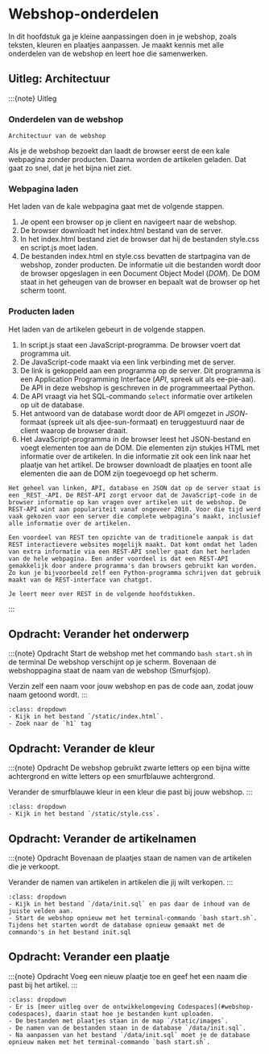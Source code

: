 # Webshop-onderdelen
In dit hoofdstuk ga je kleine aanpassingen doen in je webshop, zoals teksten, kleuren en plaatjes aanpassen. Je maakt kennis met alle onderdelen van de webshop en leert hoe die samenwerken.

## Uitleg: Architectuur
:::{note} Uitleg

### Onderdelen van de webshop
```{figure} 2-architecture.svg
Architectuur van de webshop
```

Als je de webshop bezoekt dan laadt de browser eerst de een kale webpagina zonder producten. Daarna worden de artikelen geladen. Dat gaat zo snel, dat je het bijna niet ziet.

### Webpagina laden
Het laden van de kale webpagina gaat met de volgende stappen.
1. Je opent een browser op je client en navigeert naar de webshop.
2. De browser downloadt het index.html bestand van de server. 
3. In het index.html bestand ziet de browser dat hij de bestanden style.css en script.js moet laden.
4. De bestanden index.html en style.css bevatten de startpagina van de webshop, zonder producten. De informatie uit die bestanden wordt door de browser opgeslagen in een Document Object Model (_DOM_). De DOM staat in het geheugen van de browser en bepaalt wat de browser op het scherm toont.

### Producten laden
Het laden van de artikelen gebeurt in de volgende stappen.
1. In script.js staat een JavaScript-programma. De browser voert dat programma uit.
2. De JavaScript-code maakt via een link verbinding met de server.
3. De link is gekoppeld aan een programma op de server. Dit programma is een Application Programming Interface (_API_, spreek uit als ee-pie-aai). De API in deze webshop is geschreven in de programmeertaal Python. 
4. De API vraagt via het SQL-commando `select` informatie over artikelen op uit de database. 
5. Het antwoord van de database wordt door de API omgezet in _JSON_-formaat (spreek uit als djee-sun-formaat) en teruggestuurd naar de client waarop de browser draait. 
6. Het JavaScript-programma in de browser leest het JSON-bestand en voegt elementen toe aan de DOM. Die elementen zijn stukjes HTML met informatie over de artikelen. In die informatie zit ook een link naar het plaatje van het artikel. De browser downloadt de plaatjes en toont alle elementen die aan de DOM zijn toegevoegd op het scherm.

```{seealso} REST 
Het geheel van linken, API, database en JSON dat op de server staat is een _REST_-API. De REST-API zorgt ervoor dat de JavaScript-code in de browser informatie op kan vragen over artikelen uit de webshop. De REST-API wint aan populariteit vanaf ongeveer 2010. Voor die tijd werd vaak gekozen voor een server die complete webpagina’s maakt, inclusief alle informatie over de artikelen. 

Een voordeel van REST ten opzichte van de traditionele aanpak is dat REST interactievere websites mogelijk maakt. Dat komt omdat het laden van extra informatie via een REST-API sneller gaat dan het herladen van de hele webpagina. Een ander voordeel is dat een REST-API gemakkelijk door andere programma's dan browsers gebruikt kan worden. Zo kun je bijvoorbeeld zelf een Python-programma schrijven dat gebruik maakt van de REST-interface van chatgpt. 

Je leert meer over REST in de volgende hoofdstukken.
```

:::

## Opdracht: Verander het onderwerp

:::{note} Opdracht
Start de webshop met het commando `bash start.sh` in de terminal
De webshop verschijnt op je scherm.
Bovenaan de webshoppagina staat de naam van de webshop (Smurfsjop). 

Verzin zelf een naam voor jouw webshop en pas de code aan, zodat jouw naam getoond wordt.
:::

```{hint} Tips
:class: dropdown
- Kijk in het bestand `/static/index.html`.
- Zoek naar de `h1` tag
```

## Opdracht: Verander de kleur
:::{note} Opdracht
De webshop gebruikt zwarte letters op een bijna witte achtergrond en witte letters op een smurfblauwe achtergrond. 

Verander de smurfblauwe kleur in een kleur die past bij jouw webshop.
:::

```{hint} Tips
:class: dropdown
- Kijk in het bestand `/static/style.css`.
```

## Opdracht: Verander de artikelnamen
:::{note} Opdracht
Bovenaan de plaatjes staan de namen van de artikelen die je verkoopt. 

Verander de namen van artikelen in artikelen die jij wilt verkopen.
:::

```{hint} Tips
:class: dropdown
- Kijk in het bestand `/data/init.sql` en pas daar de inhoud van de juiste velden aan.
- Start de webshop opnieuw met het terminal-commando `bash start.sh`. Tijdens het starten wordt de database opnieuw gemaakt met de commando's in het bestand init.sql
```

## Opdracht: Verander een plaatje
:::{note} Opdracht
Voeg een nieuw plaatje toe en geef het een naam die past bij het artikel.
:::

```{hint} Tips
:class: dropdown
- Er is [meer uitleg over de ontwikkelomgeving Codespaces](#webshop-codespaces), daarin staat hoe je bestanden kunt uploaden. 
- De bestanden met plaatjes staan in de map `/static/images`.
- De namen van de bestanden staan in de database `/data/init.sql`.
- Na aanpassen van het bestand `/data/init.sql` moet je de database opnieuw maken met het terminal-commando `bash start.sh`.
```

